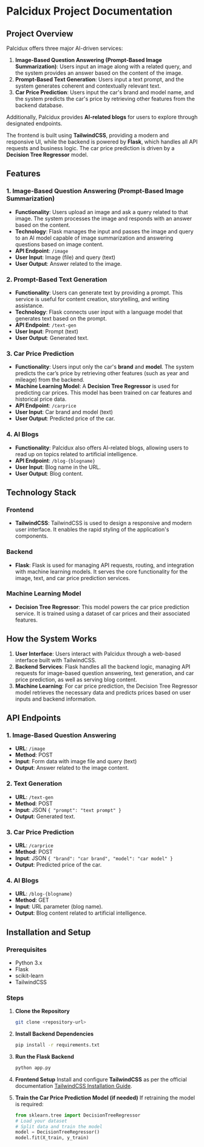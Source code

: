# Palcidux Project Documentation

## Project Overview

Palcidux offers three major AI-driven services:
1. **Image-Based Question Answering (Prompt-Based Image Summarization)**: Users input an image along with a related query, and the system provides an answer based on the content of the image.
2. **Prompt-Based Text Generation**: Users input a text prompt, and the system generates coherent and contextually relevant text.
3. **Car Price Prediction**: Users input the car's brand and model name, and the system predicts the car's price by retrieving other features from the backend database.

Additionally, Palcidux provides **AI-related blogs** for users to explore through designated endpoints.

The frontend is built using **TailwindCSS**, providing a modern and responsive UI, while the backend is powered by **Flask**, which handles all API requests and business logic. The car price prediction is driven by a **Decision Tree Regressor** model.

## Features

### 1. Image-Based Question Answering (Prompt-Based Image Summarization)
- **Functionality**: Users upload an image and ask a query related to that image. The system processes the image and responds with an answer based on the content.
- **Technology**: Flask manages the input and passes the image and query to an AI model capable of image summarization and answering questions based on image content.
- **API Endpoint**: `/image`
- **User Input**: Image (file) and query (text)
- **User Output**: Answer related to the image.

### 2. Prompt-Based Text Generation
- **Functionality**: Users can generate text by providing a prompt. This service is useful for content creation, storytelling, and writing assistance.
- **Technology**: Flask connects user input with a language model that generates text based on the prompt.
- **API Endpoint**: `/text-gen`
- **User Input**: Prompt (text)
- **User Output**: Generated text.

### 3. Car Price Prediction
- **Functionality**: Users input only the car's **brand** and **model**. The system predicts the car’s price by retrieving other features (such as year and mileage) from the backend.
- **Machine Learning Model**: A **Decision Tree Regressor** is used for predicting car prices. This model has been trained on car features and historical price data.
- **API Endpoint**: `/carprice`
- **User Input**: Car brand and model (text)
- **User Output**: Predicted price of the car.

### 4. AI Blogs
- **Functionality**: Palcidux also offers AI-related blogs, allowing users to read up on topics related to artificial intelligence.
- **API Endpoint**: `/blog-{blogname}`
- **User Input**: Blog name in the URL.
- **User Output**: Blog content.

## Technology Stack

### Frontend
- **TailwindCSS**: TailwindCSS is used to design a responsive and modern user interface. It enables the rapid styling of the application's components.

### Backend
- **Flask**: Flask is used for managing API requests, routing, and integration with machine learning models. It serves the core functionality for the image, text, and car price prediction services.

### Machine Learning Model
- **Decision Tree Regressor**: This model powers the car price prediction service. It is trained using a dataset of car prices and their associated features.

## How the System Works

1. **User Interface**: Users interact with Palcidux through a web-based interface built with TailwindCSS.
2. **Backend Services**: Flask handles all the backend logic, managing API requests for image-based question answering, text generation, and car price prediction, as well as serving blog content.
3. **Machine Learning**: For car price prediction, the Decision Tree Regressor model retrieves the necessary data and predicts prices based on user inputs and backend information.

## API Endpoints

### 1. Image-Based Question Answering
- **URL**: `/image`
- **Method**: POST
- **Input**: Form data with image file and query (text)
- **Output**: Answer related to the image content.

### 2. Text Generation
- **URL**: `/text-gen`
- **Method**: POST
- **Input**: JSON `{ "prompt": "text prompt" }`
- **Output**: Generated text.

### 3. Car Price Prediction
- **URL**: `/carprice`
- **Method**: POST
- **Input**: JSON `{ "brand": "car brand", "model": "car model" }`
- **Output**: Predicted price of the car.

### 4. AI Blogs
- **URL**: `/blog-{blogname}`
- **Method**: GET
- **Input**: URL parameter (blog name).
- **Output**: Blog content related to artificial intelligence.

## Installation and Setup

### Prerequisites
- Python 3.x
- Flask
- scikit-learn
- TailwindCSS

### Steps

1. **Clone the Repository**
   ```bash
   git clone <repository-url>
   ```

2. **Install Backend Dependencies**
   ```bash
   pip install -r requirements.txt
   ```

3. **Run the Flask Backend**
   ```bash
   python app.py
   ```

4. **Frontend Setup**
   Install and configure **TailwindCSS** as per the official documentation [TailwindCSS Installation Guide](https://tailwindcss.com/docs/installation).

5. **Train the Car Price Prediction Model (if needed)**
   If retraining the model is required:
   ```python
   from sklearn.tree import DecisionTreeRegressor
   # Load your dataset
   # Split data and train the model
   model = DecisionTreeRegressor()
   model.fit(X_train, y_train)
   ```

